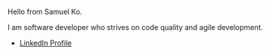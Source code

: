 Hello from Samuel Ko.

I am software developer who strives on code quality and agile development.

* [LinkedIn Profile](https://www.linkedin.com/in/samuelko123/)
